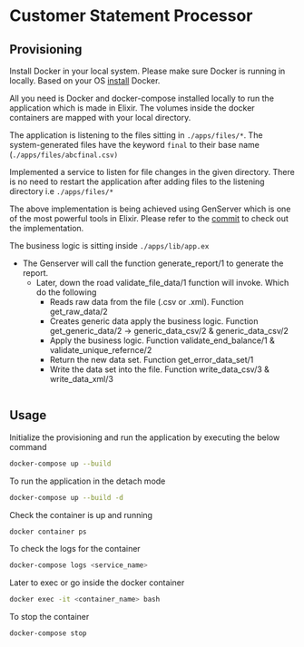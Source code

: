 # Customer Statement Processor

## Provisioning

Install Docker in your local system. Please make sure Docker is running in locally.
Based on your OS [install](https://docs.docker.com/engine/install/) Docker.

All you need is Docker and docker-compose installed locally to run the application which is made in Elixir.
The volumes inside the docker containers are mapped with your local directory.

The application is listening to the files sitting in `./apps/files/*`.
The system-generated files have the keyword `final` to their base name (`./apps/files/abcfinal.csv)`

Implemented a service to listen for file changes in the given directory.
There is no need to restart the application after adding files to the listening directory i.e `./apps/files/*`

The above implementation is being achieved using GenServer which is one of the most powerful tools in Elixir.
Please refer to the [commit](https://github.com/shauryaverma4296/cognizant_rabobank/commit/ffb20b0ab941c9f81dc2390d830b93dbb35d7963) to check out the implementation.

The business logic is sitting inside `./apps/lib/app.ex` 
- The Genserver will call the function generate_report/1 to generate the report.
    - Later, down the road validate_file_data/1 function will invoke. Which do the following
        - Reads raw data from the file (.csv or .xml). Function get_raw_data/2
        - Creates generic data apply the business logic. Function get_generic_data/2 -> generic_data_csv/2 & generic_data_csv/2
        - Apply the business logic. Function validate_end_balance/1 & validate_unique_refernce/2
        - Return the new data set. Function get_error_data_set/1
        - Write the data set into the file. Function write_data_csv/3 & write_data_xml/3

```elixir


```

## Usage

Initialize the provisioning and run the application by executing the below command
```bash
docker-compose up --build
```

To run the application in the detach mode
```bash
docker-compose up --build -d
```
Check the container is up and running 
```bash
docker container ps
```
To check the logs for the container 
```bash
docker-compose logs <service_name>
```

Later to exec or go inside the docker container
```bash
docker exec -it <container_name> bash
```

To stop the container
```bash
docker-compose stop
```
